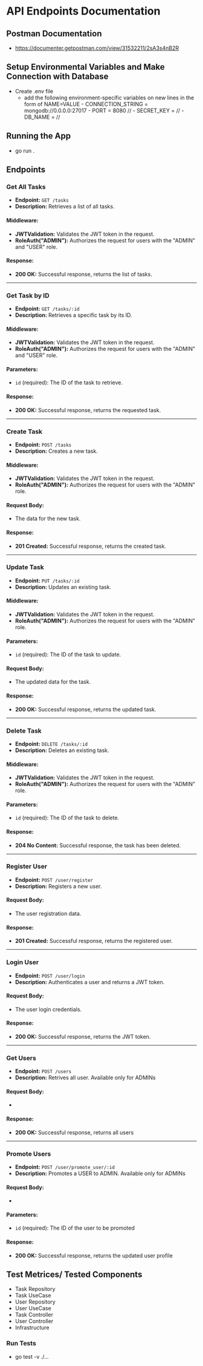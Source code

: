 # API Endpoints Documentation

## Postman Documentation

- https://documenter.getpostman.com/view/31532211/2sA3s4nB2R

## Setup Environmental Variables and Make Connection with Database

- Create .env file
    - add the following environment-specific variables on new lines in the form of NAME=VALUE
          - CONNECTION_STRING = mongodb://0.0.0.0:27017
          - PORT = 8080 //
          - SECRET_KEY = //
          - DB_NAME = //

## Running the App 

- go run .


## Endpoints

### Get All Tasks

- **Endpoint:** `GET /tasks`
- **Description:** Retrieves a list of all tasks.

#### Middleware:
- **JWTValidation:** Validates the JWT token in the request.
- **RoleAuth("ADMIN"):** Authorizes the request for users with the "ADMIN" and "USER" role.

#### Response:
- **200 OK:** Successful response, returns the list of tasks.

---

### Get Task by ID

- **Endpoint:** `GET /tasks/:id`
- **Description:** Retrieves a specific task by its ID.

#### Middleware:
- **JWTValidation:** Validates the JWT token in the request.
- **RoleAuth("ADMIN"):** Authorizes the request for users with the "ADMIN" and "USER" role.

#### Parameters:
- `id` (required): The ID of the task to retrieve.

#### Response:
- **200 OK:** Successful response, returns the requested task.

---

### Create Task

- **Endpoint:** `POST /tasks`
- **Description:** Creates a new task.

#### Middleware:
- **JWTValidation:** Validates the JWT token in the request.
- **RoleAuth("ADMIN"):** Authorizes the request for users with the "ADMIN" role.

#### Request Body:
- The data for the new task.

#### Response:
- **201 Created:** Successful response, returns the created task.

---

### Update Task

- **Endpoint:** `PUT /tasks/:id`
- **Description:** Updates an existing task.

#### Middleware:
- **JWTValidation:** Validates the JWT token in the request.
- **RoleAuth("ADMIN"):** Authorizes the request for users with the "ADMIN" role.

#### Parameters:
- `id` (required): The ID of the task to update.

#### Request Body:
- The updated data for the task.

#### Response:
- **200 OK:** Successful response, returns the updated task.

---

### Delete Task

- **Endpoint:** `DELETE /tasks/:id`
- **Description:** Deletes an existing task.

#### Middleware:
- **JWTValidation:** Validates the JWT token in the request.
- **RoleAuth("ADMIN"):** Authorizes the request for users with the "ADMIN" role.

#### Parameters:
- `id` (required): The ID of the task to delete.

#### Response:
- **204 No Content:** Successful response, the task has been deleted.

---

### Register User

- **Endpoint:** `POST /user/register`
- **Description:** Registers a new user.


#### Request Body:
- The user registration data.

#### Response:
- **201 Created:** Successful response, returns the registered user.

---

### Login User

- **Endpoint:** `POST /user/login`
- **Description:** Authenticates a user and returns a JWT token.

#### Request Body:
- The user login credentials.

#### Response:
- **200 OK:** Successful response, returns the JWT token.

---

### Get Users

- **Endpoint:** `POST /users`
- **Description:** Retrives all user. Available only for ADMINs

#### Request Body:
- 

#### Response:
- **200 OK:** Successful response, returns all users

---

### Promote Users

- **Endpoint:** `POST /user/promote_user/:id`
- **Description:** Promotes a USER to ADMIN.  Available only for ADMINs

#### Request Body:
- 
#### Parameters:
- `id` (required): The ID of the user to be promoted

#### Response:
- **200 OK:** Successful response, returns the updated user profile


## Test Metrices/ Tested Components

- Task Repository
- Task UseCase
- User Repository
- User UseCase
- Task Controller
- User Controller
- Infrastructure

### Run Tests
- go test -v ./...
